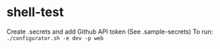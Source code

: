 # shell-test
Create .secrets and add Github API token (See .sample-secrets)
To run: `./configurator.sh -e dev -p web`
